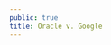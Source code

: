 ```yaml
---
public: true
title: Oracle v. Google
---
```


<!-- "inextricable" declaring code and implementing code handily extricated by Google -->
<!-- Developing alternative not impossible. Apple did it. Microsoft did it. The dissent acknowledge this. The majority does not. -->
<!-- Wishy-Washy on Market Factor -->
<!-- not a decision on API copyrightability -->
